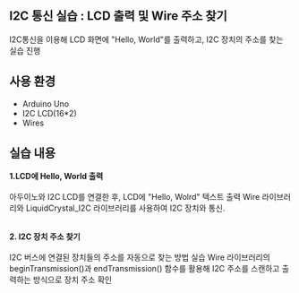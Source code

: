 ## I2C 통신 실습 : LCD 출력 및 Wire 주소 찾기
I2C통신을 이용해 LCD 화면에 "Hello, World"를 출력하고, I2C 장치의 주소를 찾는 실습 진행

## 사용 환경
- Arduino Uno
- I2C LCD(16*2)
- Wires

## 실습 내용
**1.LCD에 Hello, World 출력** <br><br>
아두이노와 I2C LCD를 연결한 후, LCD에 "Hello, Wolrd" 텍스트 출력
Wire 라이브러리와 LiquidCrystal_I2C 라이브러리를 사용하여 I2C 장치와 통신.<br><br>

**2. I2C 장치 주소 찾기** <br><br>
I2C 버스에 연결된 장치들의 주소를 자동으로 찾는 방법 실습
Wire 라이브러리의 beginTransmission()과 endTransmission() 함수를 활용해 I2C 주소를 스캔하고 출력하는 방식으로 장치 주소 확인
